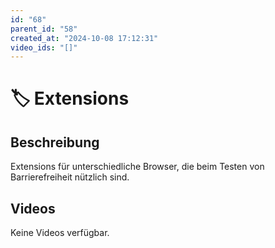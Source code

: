 ```yaml
---
id: "68"
parent_id: "58"
created_at: "2024-10-08 17:12:31"
video_ids: "[]"
---
```


# 🏷️ Extensions

## Beschreibung

Extensions für unterschiedliche Browser, die beim Testen von Barrierefreiheit nützlich sind.

## Videos

Keine Videos verfügbar.
